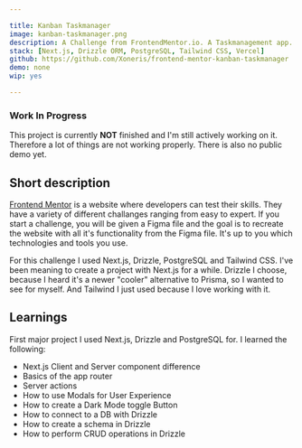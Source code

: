 ```yaml
---

title: Kanban Taskmanager
image: kanban-taskmanager.png
description: A Challenge from FrontendMentor.io. A Taskmanagement app. You can create multiple boards, columns, tasks and subtasks to organise your projects. 
stack: [Next.js, Drizzle ORM, PostgreSQL, Tailwind CSS, Vercel]
github: https://github.com/Xoneris/frontend-mentor-kanban-taskmanager
demo: none
wip: yes

---
```

### Work In Progress
This project is currently **NOT** finished and I'm still actively working on it. Therefore a lot of things are not working properly. There is also no public demo yet. 


## Short description
[Frontend Mentor](https://www.frontendmentor.io) is a website where developers can test their skills. They have a variety of different challanges ranging from easy to expert. If you start a challenge, you will be given a Figma file and the goal is to recreate the website with all it's functionality from the Figma file. It's up to you which technologies and tools you use. 


For this challenge I used Next.js, Drizzle, PostgreSQL and Tailwind CSS. I've been meaning to create a project with Next.js for a while. Drizzle I choose, because I heard it's a newer "cooler" alternative to Prisma, so I wanted to see for myself. And Tailwind I just used because I love working with it. 

## Learnings
First major project I used Next.js, Drizzle and PostgreSQL for. I learned the following:
- Next.js Client and Server component difference
- Basics of the app router
- Server actions
- How to use Modals for User Experience
- How to create a Dark Mode toggle Button
- How to connect to a DB with Drizzle
- How to create a schema in Drizzle
- How to perform CRUD operations in Drizzle
